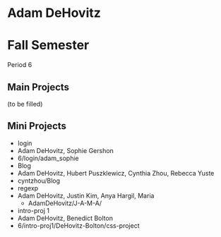 Adam DeHovitz
==========

# Fall Semester
Period 6

## Main Projects

(to be filled)


## Mini Projects

 * login
  * Adam DeHovitz, Sophie Gershon
  * 6/login/adam_sophie
 * Blog
  * Adam DeHovitz, Hubert Puszklewicz, Cynthia Zhou, Rebecca Yuste 
  * cyntzhou/Blog
 * regexp
  * Adam DeHovitz, Justin Kim, Anya Hargil, Maria 
	* AdamDeHovitz/J-A-M-A/
 * intro-proj 1
  * Adam DeHovitz, Benedict Bolton
  * 6/intro-proj1/DeHovitz-Bolton/css-project

